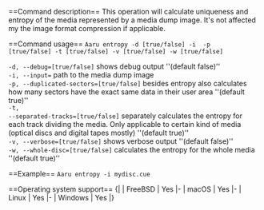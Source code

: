 ==Command description== This operation will calculate uniqueness and entropy of the media represented by a media dump
image. It's not affected my the image format compression if applicable.

==Command usage==
<code>Aaru entropy -d [true/false] -i <dump> -p [true/false] -t [true/false] -v [true/false] -w [true/false]</code>

<code>-d, --debug=[true/false]</code> shows debug output ''(default false)''<br />
<code>-i, --input=<dump></code> path to the media dump image<br />
<code>-p, --duplicated-sectors=[true/false]</code> besides entropy also calculates how many sectors have the exact same
data in their user area ''(default true)''<br />
<code>-t, --separated-tracks=[true/false]</code> separately calculates the entropy for each track dividing the media.
Only applicable to certain kind of media (optical discs and digital tapes mostly) ''(default true)''<br />
<code>-v, --verbose=[true/false]</code> shows verbose output ''(default false)''<br />
<code>-w, --whole-disc=[true/false]</code> calculates the entropy for the whole media ''(default true)''

==Example==
<code>Aaru entropy -i mydisc.cue</code>

==Operating system support== {| | FreeBSD | Yes |- | macOS | Yes |- | Linux | Yes |- | Windows | Yes |}